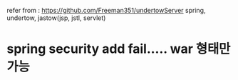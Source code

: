 refer from : https://github.com/Freeman351/undertowServer
spring, undertow, jastow(jsp, jstl, servlet)
# spring security add fail..... war 형태만 가능